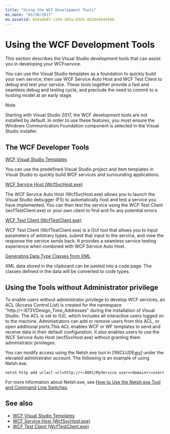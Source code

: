 ```yaml
---
title: "Using the WCF Development Tools"
ms.date: "03/30/2017"
ms.assetid: 054adb87-c244-4d5a-83d1-0b2b44bd454b
---
```

# Using the WCF Development Tools
This section describes the Visual Studio development tools that can assist you in developing your WCFservice.  
  
 You can use the Visual Studio templates as a foundation to quickly build your own service, then use WCF Service Auto Host and WCF Test Client to debug and test your service. These tools together provide a fast and seamless debug and testing cycle, and preclude the need to commit to a hosting model at an early stage.  
 
 > [!NOTE]
 > Starting with Visual Studio 2017, the WCF development tools are not installed by default. In order to use these features, you must ensure the Windows Communication Foundation component is selected in the Visual Studio installer.
  
## The WCF Developer Tools  
 [WCF Visual Studio Templates](wcf-vs-templates.md)  
  
 You can use the predefined Visual Studio project and item templates in Visual Studio to quickly build WCF services and surrounding applications.  
  
 [WCF Service Host (WcfSvcHost.exe)](wcf-service-host-wcfsvchost-exe.md)  
  
 The WCF Service Auto Host (WcfSvcHost.exe) allows you to launch the Visual Studio debugger (F5) to automatically host and test a service you have implemented. You can then test the service using the WCF Test Client (wcfTestClient.exe) or your own client to find and fix any potential errors.  
  
 [WCF Test Client (WcfTestClient.exe)](wcf-test-client-wcftestclient-exe.md)  
  
 WCF Test Client (WcfTestClient.exe) is a GUI tool that allows you to input parameters of arbitrary types, submit that input to the service, and view the response the service sends back. It provides a seamless service testing experience when combined with WCF Service Auto Host.  
  
 [Generating Data Type Classes from XML](generating-data-type-classes-from-xml.md)  
  
 XML data stored in the clipboard can be pasted into a code page. The classes defined in the data will be converted to code types.  
  
## Using the Tools without Administrator privilege  
 To enable users without administrator privilege to develop WCF services, an ACL (Access Control List) is created for the namespace "http://+:8731/Design_Time_Addresses" during the installation of Visual Studio. The ACL is set to (UI), which includes all interactive users logged on to the machine. Administrators can add or remove users from this ACL, or open additional ports.This ACL enables WCF or WF templates to send and receive data in their default configuration. It also enables users to use the WCF Service Auto Host (wcfSvcHost.exe) without granting them administrator privileges.  
  
 You can modify access using the Netsh.exe tool in [!INCLUDE[wv](../../../includes/wv-md.md)] under the elevated administrator account. The following is an example of using Netsh.exe.  
  
```  
netsh http add urlacl url=http://+:8001/MyService user=<domain>\<user>  
```  
  
 For more information about Netsh.exe, see [How to Use the Netsh.exe Tool and Command-Line Switches](https://docs.microsoft.com/previous-versions/tn-archive/bb490939(v=technet.10)).  
  
## See also

- [WCF Visual Studio Templates](wcf-vs-templates.md)
- [WCF Service Host (WcfSvcHost.exe)](wcf-service-host-wcfsvchost-exe.md)
- [WCF Test Client (WcfTestClient.exe)](wcf-test-client-wcftestclient-exe.md)
